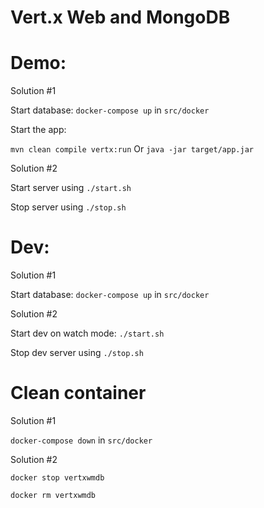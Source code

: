 # Vert.x Web and MongoDB

Demo:
=============
Solution #1

Start database: `docker-compose up` in `src/docker`

Start the app:

`mvn clean compile vertx:run` Or `java -jar target/app.jar`

Solution #2

Start server using `./start.sh`

Stop server using `./stop.sh`

Dev:
=============
Solution #1

Start database: `docker-compose up` in `src/docker`

Solution #2

Start dev on watch mode: `./start.sh`

Stop dev server using `./stop.sh`

Clean container
=============
Solution #1

`docker-compose down` in `src/docker`

Solution #2

`docker stop vertxwmdb`

`docker rm vertxwmdb`